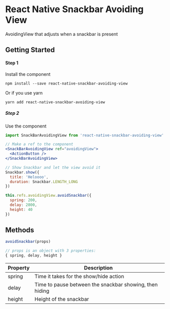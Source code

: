 # React Native Snackbar Avoiding View
AvoidingView that adjusts when a snackbar is present

## Getting Started
#### Step 1

Install the component
```
npm install --save react-native-snackbar-avoiding-view
```

Or if you use yarn
```
yarn add react-native-snackbar-avoiding-view
```

##### Step 2
Use the component
```jsx
import SnackBarAvoidingView from 'react-native-snackbar-avoiding-view'

// Make a ref to the component
<SnackBarAvoidingView ref="avoidingView">
  <ActionButton />
</SnackBarAvoidingView>

// Show Snackbar and let the view avoid it
Snackbar.show({
  title: 'Heloooo',
  duration: Snackbar.LENGTH_LONG
})

this.refs.avoidingView.avoidSnackbar({
  spring: 200, 
  delay: 2800,
  height: 40
})
```

## Methods
```jsx
avoidSnackbar(props)

// props is an object with 3 properties:
{ spring, delay, height }
```
| Property | Description |
| -- | -- |
| spring | Time it takes for the show/hide action |
| delay | Time to pause between the snackbar showing, then hiding |
| height | Height of the snackbar |
